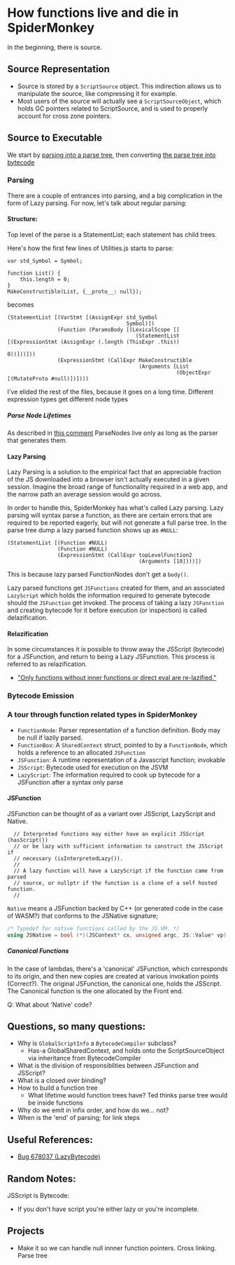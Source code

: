 # How functions live and die in SpiderMonkey

In the beginning, there is source. 

## Source Representation

* Source is stored by a `ScriptSource` object. This indirection allows us to manipulate the source, like compressing it for example. 
* Most users of the source will actually see a `ScriptSourceObject`, which holds GC pointers related to ScriptSource, and is used to properly account for cross zone pointers.  

## Source to Executable

We start by [parsing into a parse tree][pt], then converting [the parse tree into bytecode][bc]

[pt]: https://searchfox.org/mozilla-central/rev/7556a400affa9eb99e522d2d17c40689fa23a729/js/src/frontend/BytecodeCompiler.cpp#531-539
[bc]: https://searchfox.org/mozilla-central/rev/7556a400affa9eb99e522d2d17c40689fa23a729/js/src/frontend/BytecodeCompiler.cpp#555-557. 

### Parsing 

There are a couple of entrances into parsing, and a big complication in the form of Lazy parsing. For now, let's talk about regular parsing: 

#### Structure: 

Top level of the parse is a StatementList; each statement has child trees. 

Here's how the first few lines of Utilities.js starts to parse: 

```JS
var std_Symbol = Symbol;

function List() {
    this.length = 0;
}
MakeConstructible(List, {__proto__: null});
```

becomes 

```
(StatementList [(VarStmt [(AssignExpr std_Symbol
                                      Symbol)])
                (Function (ParamsBody [(LexicalScope []
                                         (StatementList [(ExpressionStmt (AssignExpr (.length (ThisExpr .this))
                                                                                     0))]))]))
                (ExpressionStmt (CallExpr MakeConstructible
                                          (Arguments [List
                                                      (ObjectExpr [(MutateProto #null)])])))
```

I've elided the rest of the files, because it goes on a long time. Different expression types get different node types


##### Parse Node Lifetimes

As described in [this comment][comment] ParseNodes live only as long as the parser that generates them.

[comment]: https://searchfox.org/mozilla-central/source/js/src/frontend/ParseNode.h#20

#### Lazy Parsing 

Lazy Parsing is a solution to the empirical fact that an appreciable fraction of the JS downloaded into a browser isn't actually executed in a given session. Imagine the broad range of functionality required in a web app, and the narrow path an average session would go across. 

In order to handle this, SpiderMonkey has what's called Lazy parsing. Lazy parsing will syntax parse a function, as there are certain errors that are required to be reported eagerly, but will not generate a full parse tree. In the parse tree dump a lazy parsed function shows up as `#NULL`: 

```
(StatementList [(Function #NULL)
                (Function #NULL)
                (ExpressionStmt (CallExpr topLevelFunction2
                                          (Arguments [10])))])
```

This is because lazy parsed FunctionNodes don't get a `body()`. 

Lazy parsed functions get `JSFunctions` created for them, and an associated `LazyScript` which holds the information required to generate bytecode should the `JSFunction` get invoked. The process of taking a lazy `JSFunction` and creating bytecode for it before execution (or inspection) is called delazification. 

#### Relazification 

In some circumstances it is possible to throw away the JSScript (bytecode) for a JSFunction, and return to being a Lazy JSFunction. This process is referred to as relazification. 

* ["Only functions without inner functions or direct eval are re-lazified."][relazification]

[relazification]: https://searchfox.org/mozilla-central/rev/7556a400affa9eb99e522d2d17c40689fa23a729/js/src/vm/JSFunction.cpp#1555-1556

### Bytecode Emission


### A tour through function related types in SpiderMonkey

* `FunctionNode`: Parser representation of a function definition. Body may be null if lazily parsed. 
* `FunctionBox`: A `SharedContext` struct, pointed to by a `FunctionNode`, which holds a reference to an allocated `JSFunction`
* `JSFunction`: A runtime representation of a Javascript function; invokable
* `JSScript`: Bytecode used for execution on the JSVM 
* `LazyScript`: The information required to cook up bytecode for a JSFunction after a syntax only parse  

#### JSFunction

JSFunction can be thought of as a variant over JSScript, LazyScript and Native.

```
  // Interpreted functions may either have an explicit JSScript (hasScript())
  // or be lazy with sufficient information to construct the JSScript if
  // necessary (isInterpretedLazy()).
  //
  // A lazy function will have a LazyScript if the function came from parsed
  // source, or nullptr if the function is a clone of a self hosted function.
  //
```

`Native` means a JSFunction backed by C++ (or generated code in the case of WASM?) that conforms to the JSNative signature; 

```Cpp
/* Typedef for native functions called by the JS VM. */
using JSNative = bool (*)(JSContext* cx, unsigned argc, JS::Value* vp);
```

##### Canonical Functions

In the case of lambdas, there's a 'canonical' JSFunction, which corresponds to its origin, and then new copies are created at various invokation points (Correct?). The original JSFunction, the canonical one, holds the JSScript. The Canonical function is the one allocated by the Front end. 

Q: What about 'Native' code? 


## Questions, so many questions:

* Why is `GlobalScriptInfo` a `BytecodeCompiler` subclass? 
  * Has-a GlobalSharedContext, and holds onto the ScriptSourceObject via inheritance from BytecodeCompiler 
* What is the division of responsiblities between JSFunction and JSScript?
* What is a closed over binding? 
* How to build a function tree
  * What lifetime would function trees have? Ted thinks parse tree would be inside functions
* Why do we emit in infix order, and how do we... not?
* When is the 'end' of parsing; for link steps 


## Useful References: 

* [Bug 678037 (LazyBytecode)](https://bugzilla.mozilla.org/show_bug.cgi?id=678037)


## Random Notes:

JSScript is Bytecode: 

* If you don't have script you're either lazy or you're incomplete. 


## Projects

* Make it so we can handle null innner function pointers. Cross linking. Parse tree 